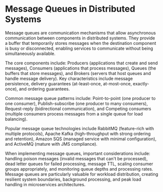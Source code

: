 # Message Queues in Distributed Systems

Message queues are communication mechanisms that allow asynchronous communication between components in distributed systems. They provide a buffer that temporarily stores messages when the destination component is busy or disconnected, enabling services to communicate without being simultaneously available.

The core components include: Producers (applications that create and send messages), Consumers (applications that process messages), Queues (the buffers that store messages), and Brokers (servers that host queues and handle message delivery). Key characteristics include message persistence, delivery guarantees (at-least-once, at-most-once, exactly-once), and ordering guarantees.

Common message queue patterns include: Point-to-point (one producer to one consumer), Publish-subscribe (one producer to many consumers), Request-reply (bidirectional communication), and Competing consumers (multiple consumers process messages from a single queue for load balancing).

Popular message queue technologies include RabbitMQ (feature-rich with multiple protocols), Apache Kafka (high-throughput with strong ordering and retention), Amazon SQS (managed service with minimal configuration), and ActiveMQ (mature with JMS compliance).

When implementing message queues, important considerations include: handling poison messages (invalid messages that can't be processed), dead letter queues for failed processing, message TTL, scaling consumer groups appropriately, and monitoring queue depths and processing rates. Message queues are particularly valuable for workload distribution, creating resilient system boundaries, background processing, and peak load handling in microservices architectures.